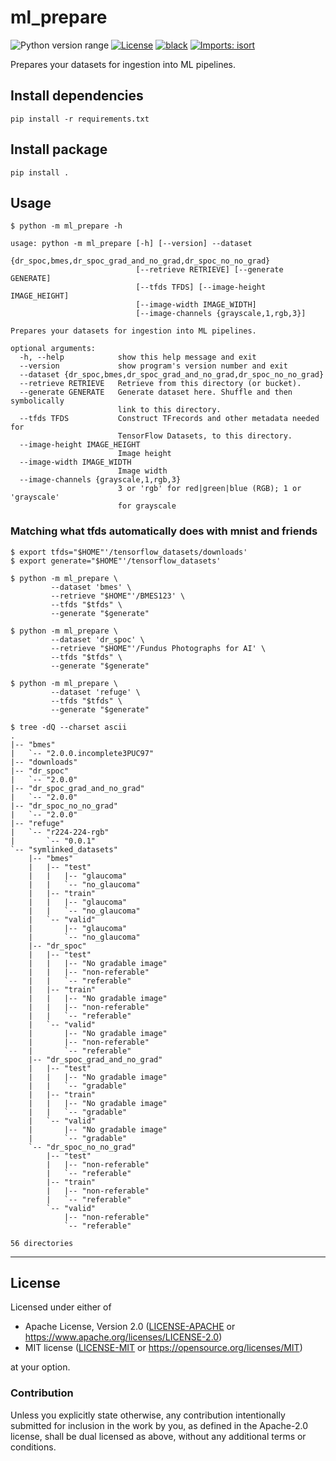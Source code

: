 ml_prepare
==========
![Python version range](https://img.shields.io/badge/python-2.7%E2%80%933.6+-blue.svg)
[![License](https://img.shields.io/badge/license-Apache--2.0%20OR%20MIT-blue.svg)](https://opensource.org/licenses/Apache-2.0)
[![black](https://img.shields.io/badge/code%20style-black-000000.svg)](https://github.com/psf/black)
[![Imports: isort](https://img.shields.io/badge/%20imports-isort-%231674b1?style=flat&labelColor=ef8336)](https://pycqa.github.io/isort/)

Prepares your datasets for ingestion into ML pipelines.

## Install dependencies

    pip install -r requirements.txt

## Install package

    pip install .

## Usage

    $ python -m ml_prepare -h

    usage: python -m ml_prepare [-h] [--version] --dataset
                                {dr_spoc,bmes,dr_spoc_grad_and_no_grad,dr_spoc_no_no_grad}
                                [--retrieve RETRIEVE] [--generate GENERATE]
                                [--tfds TFDS] [--image-height IMAGE_HEIGHT]
                                [--image-width IMAGE_WIDTH]
                                [--image-channels {grayscale,1,rgb,3}]
    
    Prepares your datasets for ingestion into ML pipelines.
    
    optional arguments:
      -h, --help            show this help message and exit
      --version             show program's version number and exit
      --dataset {dr_spoc,bmes,dr_spoc_grad_and_no_grad,dr_spoc_no_no_grad}
      --retrieve RETRIEVE   Retrieve from this directory (or bucket).
      --generate GENERATE   Generate dataset here. Shuffle and then symbolically
                            link to this directory.
      --tfds TFDS           Construct TFrecords and other metadata needed for
                            TensorFlow Datasets, to this directory.
      --image-height IMAGE_HEIGHT
                            Image height
      --image-width IMAGE_WIDTH
                            Image width
      --image-channels {grayscale,1,rgb,3}
                            3 or 'rgb' for red|green|blue (RGB); 1 or 'grayscale'
                            for grayscale

### Matching what tfds automatically does with mnist and friends

    $ export tfds="$HOME"'/tensorflow_datasets/downloads'
    $ export generate="$HOME"'/tensorflow_datasets'

    $ python -m ml_prepare \
             --dataset 'bmes' \
             --retrieve "$HOME"'/BMES123' \
             --tfds "$tfds" \
             --generate "$generate"
    
    $ python -m ml_prepare \
             --dataset 'dr_spoc' \
             --retrieve "$HOME"'/Fundus Photographs for AI' \
             --tfds "$tfds" \
             --generate "$generate"

    $ python -m ml_prepare \
             --dataset 'refuge' \
             --tfds "$tfds" \
             --generate "$generate"

    $ tree -dQ --charset ascii
    .
    |-- "bmes"
    |   `-- "2.0.0.incomplete3PUC97"
    |-- "downloads"
    |-- "dr_spoc"
    |   `-- "2.0.0"
    |-- "dr_spoc_grad_and_no_grad"
    |   `-- "2.0.0"
    |-- "dr_spoc_no_no_grad"
    |   `-- "2.0.0"
    |-- "refuge"
    |   `-- "r224-224-rgb"
    |       `-- "0.0.1"
    `-- "symlinked_datasets"
        |-- "bmes"
        |   |-- "test"
        |   |   |-- "glaucoma"
        |   |   `-- "no_glaucoma"
        |   |-- "train"
        |   |   |-- "glaucoma"
        |   |   `-- "no_glaucoma"
        |   `-- "valid"
        |       |-- "glaucoma"
        |       `-- "no_glaucoma"
        |-- "dr_spoc"
        |   |-- "test"
        |   |   |-- "No gradable image"
        |   |   |-- "non-referable"
        |   |   `-- "referable"
        |   |-- "train"
        |   |   |-- "No gradable image"
        |   |   |-- "non-referable"
        |   |   `-- "referable"
        |   `-- "valid"
        |       |-- "No gradable image"
        |       |-- "non-referable"
        |       `-- "referable"
        |-- "dr_spoc_grad_and_no_grad"
        |   |-- "test"
        |   |   |-- "No gradable image"
        |   |   `-- "gradable"
        |   |-- "train"
        |   |   |-- "No gradable image"
        |   |   `-- "gradable"
        |   `-- "valid"
        |       |-- "No gradable image"
        |       `-- "gradable"
        `-- "dr_spoc_no_no_grad"
            |-- "test"
            |   |-- "non-referable"
            |   `-- "referable"
            |-- "train"
            |   |-- "non-referable"
            |   `-- "referable"
            `-- "valid"
                |-- "non-referable"
                `-- "referable"
    
    56 directories


---

## License

Licensed under either of

- Apache License, Version 2.0 ([LICENSE-APACHE](LICENSE-APACHE) or <https://www.apache.org/licenses/LICENSE-2.0>)
- MIT license ([LICENSE-MIT](LICENSE-MIT) or <https://opensource.org/licenses/MIT>)

at your option.

### Contribution

Unless you explicitly state otherwise, any contribution intentionally submitted
for inclusion in the work by you, as defined in the Apache-2.0 license, shall be
dual licensed as above, without any additional terms or conditions.
